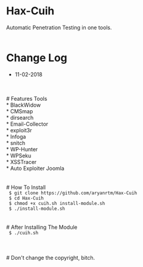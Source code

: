 # Hax-Cuih
Automatic Penetration Testing in one tools.
<br>
<br>
# Change Log
* 11-02-2018
<br>
<br>
# Features Tools
<br>
* BlackWidow<br>
* CMSmap<br>
* dirsearch<br>
* Email-Collector<br>
* exploit3r<br>
* Infoga<br>
* snitch<br>
* WP-Hunter<br>
* WPSeku<br>
* XSSTracer<br>
* Auto Exploiter Joomla<br>
<br>
<br>
# How To Install
<br>
<code> $ git clone https://github.com/aryanrtm/Hax-Cuih </code><br>
<code> $ cd Hax-Cuih </code><br>
<code> $ chmod +x cuih.sh install-module.sh </code><br>
<code> $ ./install-module.sh </code><br>
<br>
<br>
# After Installing The Module
<br>
<code> $ ./cuih.sh </code><br>
<br>
<br>
<br>
# Don't change the copyright, bitch.
